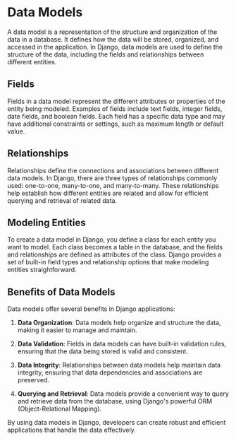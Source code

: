 # Data Models

A data model is a representation of the structure and organization of the data in a database. It defines how the data will be stored, organized, and accessed in the application. In Django, data models are used to define the structure of the data, including the fields and relationships between different entities.

## Fields

Fields in a data model represent the different attributes or properties of the entity being modeled. Examples of fields include text fields, integer fields, date fields, and boolean fields. Each field has a specific data type and may have additional constraints or settings, such as maximum length or default value.

## Relationships

Relationships define the connections and associations between different data models. In Django, there are three types of relationships commonly used: one-to-one, many-to-one, and many-to-many. These relationships help establish how different entities are related and allow for efficient querying and retrieval of related data.

## Modeling Entities

To create a data model in Django, you define a class for each entity you want to model. Each class becomes a table in the database, and the fields and relationships are defined as attributes of the class. Django provides a set of built-in field types and relationship options that make modeling entities straightforward.

## Benefits of Data Models

Data models offer several benefits in Django applications:

1. **Data Organization**: Data models help organize and structure the data, making it easier to manage and maintain.

2. **Data Validation**: Fields in data models can have built-in validation rules, ensuring that the data being stored is valid and consistent.

3. **Data Integrity**: Relationships between data models help maintain data integrity, ensuring that data dependencies and associations are preserved.

4. **Querying and Retrieval**: Data models provide a convenient way to query and retrieve data from the database, using Django's powerful ORM (Object-Relational Mapping).

By using data models in Django, developers can create robust and efficient applications that handle the data effectively.
